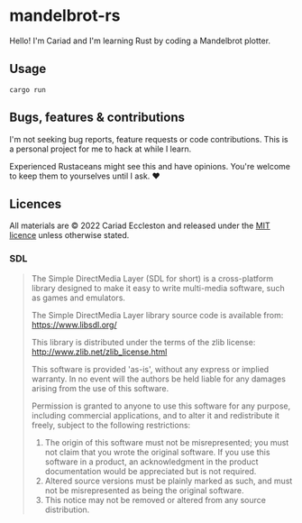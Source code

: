 # mandelbrot-rs

Hello! I'm Cariad and I'm learning Rust by coding a Mandelbrot plotter.

## Usage

```console
cargo run
```

## Bugs, features & contributions

I'm not seeking bug reports, feature requests or code contributions. This is a personal project for me to hack at while I learn.

Experienced Rustaceans might see this and have opinions. You're welcome to keep them to yourselves until I ask. ❤️

## Licences

All materials are &copy; 2022 Cariad Eccleston and released under the [MIT licence](LICENSE) unless otherwise stated.

### SDL

> The Simple DirectMedia Layer (SDL for short) is a cross-platform library designed to make it easy to write multi-media software, such as games and emulators.
>
> The Simple DirectMedia Layer library source code is available from: https://www.libsdl.org/
>
> This library is distributed under the terms of the zlib license: http://www.zlib.net/zlib_license.html
>
> This software is provided 'as-is', without any express or implied warranty.  In no event will the authors be held liable for any damages arising from the use of this software.
>
> Permission is granted to anyone to use this software for any purpose, including commercial applications, and to alter it and redistribute it freely, subject to the following restrictions:
>
> 1. The origin of this software must not be misrepresented; you must not claim that you wrote the original software. If you use this software in a product, an acknowledgment in the product documentation would be appreciated but is not required.
> 2. Altered source versions must be plainly marked as such, and must not be misrepresented as being the original software.
> 3. This notice may not be removed or altered from any source distribution.

